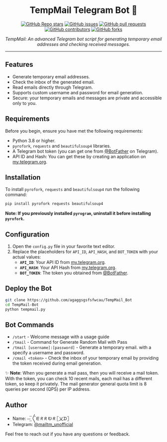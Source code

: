 <h1 align="center">TempMail Telegram Bot 💌</h1>

<p align="center">
  <a href="https://github.com/bisnuray/TempMail-Bot/stargazers"><img src="https://img.shields.io/github/stars/agaggsgsfsfwcau/TempMail_Bot?color=blue&style=flat" alt="GitHub Repo stars"></a>
  <a href="https://github.com/bisnuray/TempMail-Bot/issues"><img src="https://img.shields.io/github/issues/agaggsgsfsfwcau/TempMail_Bot" alt="GitHub issues"></a>
  <a href="https://github.com/agaggsgsfsfwcau/TempMail_Bot/pulls"><img src="https://img.shields.io/github/issues-pr/agaggsgsfsfwcau/TempMail_Bot" alt="GitHub pull requests"></a>
  <a href="https://github.com/agaggsgsfsfwcau/TempMail_Bot/graphs/contributors"><img src="https://img.shields.io/github/contributors/agaggsgsfsfwcau/TempMail_Bot?style=flat" alt="GitHub contributors"></a>
  <a href="https://github.com/agaggsgsfsfwcau/TempMail_Bot/network/members"><img src="https://img.shields.io/github/forks/agaggsgsfsfwcau/TempMail_Bot?style=flat" alt="GitHub forks"></a>
</p>

<p align="center">
  <em>TempMail: An advanced Telegram bot script for generating temporary email addresses and checking received messages.</em>
</p>
<hr>

## Features

- Generate temporary email addresses.
- Check the inbox of the generated email.
- Read emails directly through Telegram.
- Supports custom username and password for email generation.
- Secure: your temporary emails and messages are private and accessible only to you.

## Requirements

Before you begin, ensure you have met the following requirements:

- Python 3.8 or higher.
- `pyrofork`, `requests` and `beautifulsoup4` libraries.
- A Telegram bot token (you can get one from [@BotFather](https://t.me/BotFather) on Telegram).
- API ID and Hash: You can get these by creating an application on [my.telegram.org](https://my.telegram.org).

## Installation

To install `pyrofork`, `requests` and `beautifulsoup4` run the following command:

```bash
pip install pyrofork requests beautifulsoup4
```

**Note: If you previously installed `pyrogram`, uninstall it before installing `pyrofork`.**

## Configuration

1. Open the `config.py` file in your favorite text editor.
2. Replace the placeholders for `API_ID`, `API_HASH`, and `BOT_TOKEN` with your actual values:
   - **`API_ID`**: Your API ID from [my.telegram.org](https://my.telegram.org).
   - **`API_HASH`**: Your API Hash from [my.telegram.org](https://my.telegram.org).
   - **`BOT_TOKEN`**: The token you obtained from [@BotFather](https://t.me/BotFather).

## Deploy the Bot

```sh
git clone https://github.com/agaggsgsfsfwcau/TempMail_Bot
cd TempMail-Bot
python tempmail.py
```

## Bot Commands

- `/start` - Welcome message with a usage guide
- `/tmail` - Command for Generate Random Mail with Pass
- `/tmail [username]:[password]` - Generate a temporary email. with a specify a username and password.
- `/cmail <token>` - Check the inbox of your temporary email by providing the token received during email generation.

✨ **Note**: When you generate a mail pass, then you will receive a mail token. With the token, you can check 10 recent mails, each mail has a different token, so keep it privately. The mail generator general quota limit is 8 queries per second (QPS) per IP address.

## Author

- Name: ⏤͟͞ 〲ᗴ ᖇ ᖇ Ꭷ ᖇ 𓊈乂ᗪ𓊉
- Telegram: [@mailtm_unofficial](https://t.me/mailtm_unofficial)

Feel free to reach out if you have any questions or feedback.
